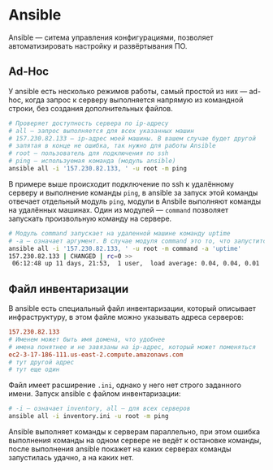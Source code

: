 # Ansible

Ansible — ситема управления конфигурациями, позволяет автоматизировать настройку и развёртывания ПО.

## Ad-Hoc

У ansible есть несколько режимов работы, самый простой из них — ad-hoc, когда запрос к серверу выполняется напрямую из командной строки, без создания дополнительных файлов.

```bash
# Проверяет доступность сервера по ip-адресу
# all – запрос выполняется для всех указанных машин
# 157.230.82.133 – ip-адрес моей машины. В вашем случае будет другой
# запятая в конце не ошибка, так нужно для работы Ansible
# root – пользователь для подключения по ssh
# ping – используемая команда (модуль ansible)
ansible all -i '157.230.82.133, ' -u root -m ping
```

В примере выше происходит подключение по ssh к удалённому серверу и выполнение команды `ping`, в ansible за запуск этой команды отвечает отдельный модуль `ping`, модули в Ansbile выполняют команды на удалённых машинах. Один из модулей — `command` позволяет запускать произвольную команду на сервере.

```bash
# Модуль command запускает на удаленной машине команду uptime
# -a – означает аргумент. В случае модуля command это то, что запустится на удаленной машине
ansible all -i '157.230.82.133, ' -u root -m command -a 'uptime'
157.230.82.133 | CHANGED | rc=0 >>
 06:12:48 up 11 days, 21:53,  1 user,  load average: 0.04, 0.04, 0.01
```

## Файл инвентаризации

В ansible есть специальный файл инвентаризации, который описывает инфраструктуру, в этом файле можно указывать адреса серверов:

```ini
157.230.82.133
# Именем может быть имя домена, что удобнее
# имена понятнее и не завязаны на ip-адрес, который может поменяться
ec2-3-17-186-111.us-east-2.compute.amazonaws.com
# тут другой адрес
# тут еще один
```

Файл имеет расширение `.ini`, однако у него нет строго заданного имени. Запуск ansible с файлом инвентаризации:

```bash
# -i – означает inventory, all — для всех серверов
ansible all -i inventory.ini -u root -m ping
```

Ansible выполняет команды к серверам параллельно, при этом ошибка выполнения команды на одном сервере не ведёт к остановке команды, после выполнения ansible покажет на каких серверах команды запустилась удачно, а на каких нет.